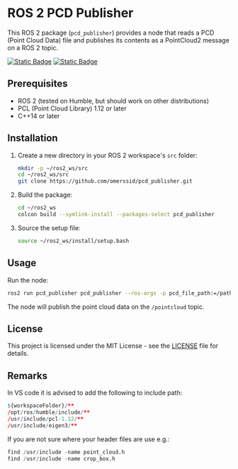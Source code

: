 # ROS 2 PCD Publisher

This ROS 2 package (`pcd_publisher`) provides a node that reads a PCD (Point Cloud Data) file and publishes its contents as a PointCloud2 message on a ROS 2 topic.

[![Static Badge](https://img.shields.io/badge/ROS_2-Humble-34aec5)](https://docs.ros.org/en/humble/)
[![Static Badge](https://img.shields.io/badge/ROS_2-Jazzy-34aec5)](https://docs.ros.org/en/jazzy/)



## Prerequisites

- ROS 2 (tested on Humble, but should work on other distributions)
- PCL (Point Cloud Library) 1.12 or later
- C++14 or later

## Installation

1. Create a new directory in your ROS 2 workspace's `src` folder:

   ```bash
   mkdir -p ~/ros2_ws/src
   cd ~/ros2_ws/src
   git clone https://github.com/omerssid/pcd_publisher.git
   ```

2. Build the package:

   ```bash
   cd ~/ros2_ws
   colcon build --symlink-install --packages-select pcd_publisher
   ```

3. Source the setup file:

   ```bash
   source ~/ros2_ws/install/setup.bash
   ```

## Usage

Run the node:

```bash
ros2 run pcd_publisher pcd_publisher --ros-args -p pcd_file_path:=/path/to/pcd
```

The node will publish the point cloud data on the `/pointcloud` topic.


## License

This project is licensed under the MIT License - see the [LICENSE](LICENSE) file for details.

## Remarks

In VS code it is advised to add the following to include path:

``` r
${workspaceFolder}/**
/opt/ros/humble/include/**
/usr/include/pcl-1.12/**
/usr/include/eigen3/**
```

If you are not sure where your header files are use e.g.:
``` r
find /usr/include -name point_cloud.h
find /usr/include -name crop_box.h
```